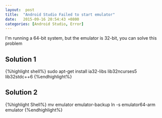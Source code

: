 ```yaml
---
layout:  post
title:  "Android Studio Failed to start emulator"
date:	2015-09-16 20:54:43 +0800
categories: [Android Studio, Error]
---
```


I'm running a 64-bit system, but the emulator is 32-bit, you can solve this problem

## Solution 1

{%highlight shell%}
sudo apt-get install ia32-libs lib32ncurses5 lib32stdc++6
{%endhighlight%}

## Solution 2

{%highlight Shell%}
mv emulator emulator-backup
ln -s emulator64-arm emulator
{%endhighlight%}